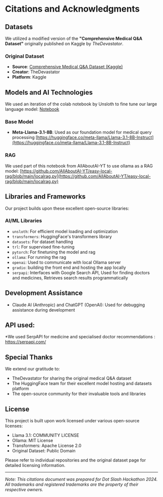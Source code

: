 # Citations and Acknowledgments

## Datasets

We utilized a modified version of the **"Comprehensive Medical Q&A Dataset"** originally published on Kaggle by *TheDevastator*. 

### Original Dataset

* **Source**: [Comprehensive Medical Q&A Dataset (Kaggle)](https://www.kaggle.com/datasets/thedevastator/comprehensive-medical-q-a-dataset?resource=download)
* **Creator**: TheDevastator
* **Platform**: Kaggle

## Models and AI Technologies

We used an iteration of the colab notebook by Unsloth to fine tune our large language model: [Notebook](https://colab.research.google.com/drive/1Ys44kVvmeZtnICzWz0xgpRnrIOjZAuxp?usp=sharing)

### Base Model

* **Meta-Llama-3.1-8B**: Used as our foundation model for medical query processing [https://huggingface.co/meta-llama/Llama-3.1-8B-Instruct](https://huggingface.co/meta-llama/Llama-3.1-8B-Instruct)


### RAG

We used part of this notebook from AllAboutAI-YT to use ollama as a RAG model: [https://github.com/AllAboutAI-YT/easy-local-rag/blob/main/localrag.py](https://github.com/AllAboutAI-YT/easy-local-rag/blob/main/localrag.py)


## Libraries and Frameworks

Our project builds upon these excellent open-source libraries:

### AI/ML Libraries

* `unsloth`: For efficient model loading and optimization
* `transformers`: HuggingFace's transformers library
* `datasets`: For dataset handling
* `trl`: For supervised fine-tuning
* `pytorch`: For finetuning the model and rag
* `ollama`: For running the rag
* `openai`: Used to communicate with local Ollama server
* `gradio`: building the front end and hosting the app locally
* `serpapi`: Interfaces with Google Search API, Used for finding doctors and medicines, Retrieves search results programmatically

## Development Assistance

* Claude AI (Anthropic) and ChatGPT (OpenAI): Used for debugging assistance during development

## API used:
*We used SerpAPI for medicine and specialised doctor recommendations : https://serpapi.com/

## Special Thanks

We extend our gratitude to:

* TheDevastator for sharing the original medical Q&A dataset
* The HuggingFace team for their excellent model hosting and datasets platform
* The open-source community for their invaluable tools and libraries

## License

This project is built upon work licensed under various open-source licenses:
* Llama 3.1: COMMUNITY LICENSE
* Ollama: MIT License
* Transformers: Apache License 2.0
* Original Dataset: Public Domain

Please refer to individual repositories and the original dataset page for detailed licensing information.

---

*Note: This citations document was prepared for Dot Slash Hackathon 2024. All trademarks and registered trademarks are the property of their respective owners.*
